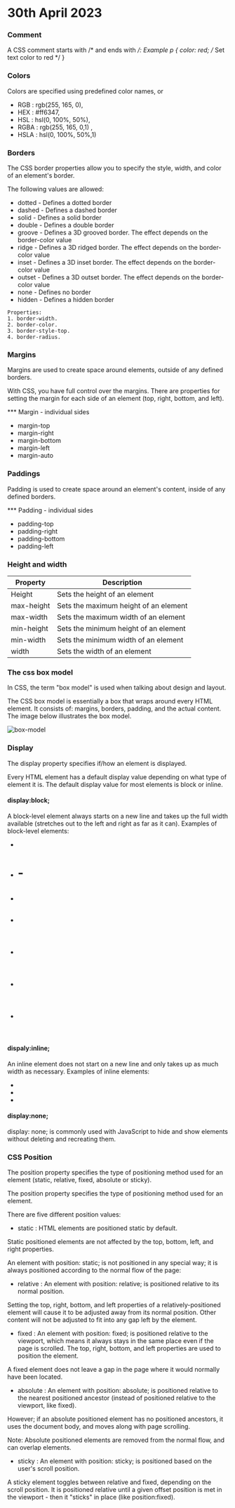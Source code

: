 
# 30th April 2023

### Comment
A CSS comment starts with /* and ends with */:
Example
    p {
         color: red;  /* Set text color to red */
    }

### Colors
Colors are specified using predefined color names, or 
 - RGB : rgb(255, 165, 0), 
 - HEX : #ff6347, 
 - HSL : hsl(0, 100%, 50%), 
 - RGBA : rgb(255, 165, 0,1) , 
 - HSLA : hsl(0, 100%, 50%,1)

### Borders
The CSS border properties allow you to specify the style, width, and color of an element's border.

The following values are allowed:

- dotted - Defines a dotted border
- dashed - Defines a dashed border
- solid - Defines a solid border
- double - Defines a double border
- groove - Defines a 3D grooved border. The effect depends on the border-color value
- ridge - Defines a 3D ridged border. The effect depends on the border-color value
- inset - Defines a 3D inset border. The effect depends on the border-color value
- outset - Defines a 3D outset border. The effect depends on the border-color value
- none - Defines no border
- hidden - Defines a hidden border

```
Properties:
1. border-width.
2. border-color.
3. border-style-top.
4. border-radius.
```

### Margins
Margins are used to create space around elements, outside of any defined borders.

With CSS, you have full control over the margins. There are properties for setting the margin for each side of an element (top, right, bottom, and left).

*** Margin - individual sides

+ margin-top
+ margin-right
+ margin-bottom
+ margin-left
+ margin-auto

### Paddings
Padding is used to create space around an element's content, inside of any defined borders.

*** Padding - individual sides

+ padding-top
+ padding-right
+ padding-bottom
+ padding-left

### Height and width

| Property | Description | 
| --- | --- |
| Height | Sets the height of an element | 
| max-height | Sets the maximum height of an element | 
| max-width | Sets the maximum width of an element | 
| min-height | Sets the minimum height of an element |
| min-width | Sets the minimum width of an element |
| width | Sets the width of an element |

### The css box model

In CSS, the term "box model" is used when talking about design and layout.

The CSS box model is essentially a box that wraps around every HTML element. It consists of: margins, borders, padding, and the actual content. The image below illustrates the box model.

![box-model](https://www.kasandbox.org/programming-images/misc/boxmodel.png)

### Display
The display property specifies if/how an element is displayed.

Every HTML element has a default display value depending on what type of element it is. The default display value for most elements is block or inline.

#### display:block;
A block-level element always starts on a new line and takes up the full width available (stretches out to the left and right as far as it can).
Examples of block-level elements:

+ <div>
+ <h1> - <h6>
+ <p>
+ <form>
+ <header>
+ <footer>
+ <section>

#### dispaly:inline;
An inline element does not start on a new line and only takes up as much width as necessary.
Examples of inline elements:

+ <span>
+ <a>
+ <img>

#### display:none;
display: none; is commonly used with JavaScript to hide and show elements without deleting and recreating them.

### CSS Position
The position property specifies the type of positioning method used for an element (static, relative, fixed, absolute or sticky).

The position property specifies the type of positioning method used for an element.

There are five different position values:

+ static : HTML elements are positioned static by default.

Static positioned elements are not affected by the top, bottom, left, and right properties.

An element with position: static; is not positioned in any special way; it is always positioned according to the normal flow of the page:

+ relative : An element with position: relative; is positioned relative to its normal position.

Setting the top, right, bottom, and left properties of a relatively-positioned element will cause it to be adjusted away from its normal position. Other content will not be adjusted to fit into any gap left by the element.

+ fixed : An element with position: fixed; is positioned relative to the viewport, which means it always stays in the same place even if the page is scrolled. The top, right, bottom, and left properties are used to position the element.

A fixed element does not leave a gap in the page where it would normally have been located.


+ absolute : An element with position: absolute; is positioned relative to the nearest positioned ancestor (instead of positioned relative to the viewport, like fixed).

However; if an absolute positioned element has no positioned ancestors, it uses the document body, and moves along with page scrolling.

Note: Absolute positioned elements are removed from the normal flow, and can overlap elements.


+ sticky : An element with position: sticky; is positioned based on the user's scroll position.

A sticky element toggles between relative and fixed, depending on the scroll position. It is positioned relative until a given offset position is met in the viewport - then it "sticks" in place (like position:fixed).    





    

